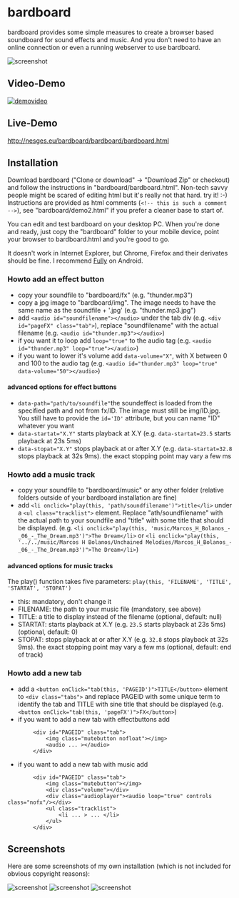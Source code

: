# bardboard

bardboard provides some simple measures to create a browser based soundboard for sound effects and music. And you don't need to have an online connection or even a running webserver to use bardboard.

![screenshot](screenshots/screenshot_fx.png?raw=true)

## Video-Demo

[![demovideo](https://img.youtube.com/vi/04VKqXPdKuw/maxresdefault.jpg)](https://youtu.be/04VKqXPdKuw)

## Live-Demo

http://nesges.eu/bardboard/bardboard/bardboard.html

## Installation

Download bardboard ("Clone or download" -&gt; "Download Zip" or checkout) and follow the instructions in "bardboard/bardboard.html".  Non-tech savvy people might be scared of editing html but it's really not that hard. try it! :-) Instructions are provided as html comments (```<!-- this is such a comment -->```), see "bardboard/demo2.html" if you prefer a cleaner base to start of.

You can edit and test bardboard on your desktop PC. When you're done and ready, just copy the "bardboard" folder to your mobile device, point your browser to bardboard.html and you're good to go. 

It doesn't work in Internet Explorer, but Chrome, Firefox and their derivates should be fine. I recommend [Fully](https://play.google.com/store/apps/details?id=de.ozerov.fully) on Android.

### Howto add an effect button

* copy your soundfile to "bardboard/fx" (e.g. "thunder.mp3")
* copy a jpg image to "bardboard/img". The image needs to have the same name as the soundfile + '.jpg' (e.g. "thunder.mp3.jpg")
* add ```<audio id="soundfilename"></audio>``` under the tab div (e.g. ```<div id="pageFX" class="tab">```), replace "soundfilename" with the actual filename (e.g. ```<audio id="thunder.mp3"></audio>```)
* if you want it to loop add ```loop="true"``` to the audio tag (e.g. ```<audio id="thunder.mp3" loop="true"></audio>```)
* if you want to lower it's volume add ```data-volume="X"```, with X between 0 and 100 to the audio tag (e.g. ```<audio id="thunder.mp3" loop="true" data-volume="50"></audio>```)

#### advanced options for effect buttons
* ```data-path="path/to/soundfile"```the soundeffect is loaded from the specified path and not from fx/ID. The image must still be img/ID.jpg. You still have to provide the ```id='ID'``` attribute, but you can name "ID" whatever you want
* ```data-startat="X.Y"``` starts playback at X.Y (e.g. ```data-startat=23.5``` starts playback at 23s 5ms)
* ```data-stopat="X.Y"``` stops playback at or after X.Y (e.g. ```data-startat=32.8``` stops playback at 32s 9ms). the exact stopping point may vary a few ms

### Howto add a music track

* copy your soundfile to "bardboard/music" or any other folder (relative folders outside of your bardboard installation are fine)
* add ```<li onclick="play(this, 'path/soundfilename')">title</li>``` under a ```<ul class="tracklist">``` element. Replace "ath/soundfilename" with the actual path to your soundfile and "title" with some title that should be displayed. (e.g. ```<li onclick="play(this, 'music/Marcos_H_Bolanos_-_06_-_The_Dream.mp3')">The Dream</li>``` or ```<li onclick="play(this, '../../music/Marcos H Bolanos/Unchained Melodies/Marcos_H_Bolanos_-_06_-_The_Dream.mp3')">The Dream</li>```)

#### advanced options for music tracks
The play() function takes five parameters: ```play(this, 'FILENAME', 'TITLE', 'STARTAT', 'STOPAT')```
* this: mandatory, don't change it
* FILENAME: the path to your music file (mandatory, see above)
* TITLE: a title to display instead of the filename (optional, default: null)
* STARTAT: starts playback at X.Y (e.g. ```23.5``` starts playback at 23s 5ms) (optional, default: 0)
* STOPAT: stops playback at or after X.Y (e.g. ```32.8``` stops playback at 32s 9ms). the exact stopping point may vary a few ms (optional, default: end of track)

### Howto add a new tab

* add a ```<button onClick="tab(this, 'PAGEID')">TITLE</button>``` element to ```<div class="tabs">``` and replace PAGEID with some unique term to identify the tab and TITLE with sine title that should be displayed (e.g. ```<button onClick="tab(this, 'pageFX')">FX</button>```)
* if you want to add a new tab with effectbuttons add
```
        <div id="PAGEID" class="tab">
            <img class="mutebutton nofloat"></img>
            <audio ... ></audio> 
        </div>
```
* if you want to add a new tab with music add
```
        <div id="PAGEID" class="tab">
            <img class="mutebutton"></img>
            <div class="volume"></div>
            <div class="audioplayer"><audio loop="true" controls class="nofx"/></div>
            <ul class="tracklist">
                <li ... > ... </li>
            </ul>
        </div>
```

## Screenshots

Here are some screenshots of my own installation (which is not included for obvious copyright reasons):

![screenshot](screenshots/screenshot_main.png?raw=true)
![screenshot](screenshots/screenshot_celaeon.png?raw=true)
![screenshot](screenshots/screenshot_kampf.png?raw=true)
